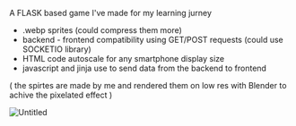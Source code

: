 A FLASK based game I've made for my learning jurney 

- .webp sprites (could compress them more)
- backend - frontend compatibility using GET/POST requests (could use SOCKETIO library)
- HTML code autoscale for any smartphone display size
- javascript and jinja use to send data from the backend to frontend

( the spirtes are made by me and rendered them on low res with Blender to achive the pixelated effect )
  
![Untitled](https://github.com/user-attachments/assets/5b6814e9-d242-4123-bff3-f2c26e87ad36)
